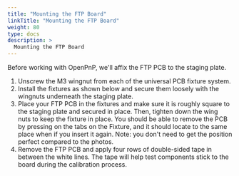 ```yaml
---
title: "Mounting the FTP Board"
linkTitle: "Mounting the FTP Board"
weight: 80
type: docs
description: >
  Mounting the FTP Board
---
```


Before working with OpenPnP, we'll affix the FTP PCB to the staging plate.

1. Unscrew the M3 wingnut from each of the universal PCB fixture system.
2. Install the fixtures as shown below and secure them loosely with the wingnuts underneath the staging plate.
3. Place your FTP PCB in the fixtures and make sure it is roughly square to the staging plate and secured in place. Then, tighten down the wing nuts to keep the fixture in place. You should be able to remove the PCB by pressing on the tabs on the Fixture, and it should locate to the same place when if you insert it again. Note: you don't need to get the position perfect compared to the photos.
4. Remove the FTP PCB and apply four rows of double-sided tape in between the white lines. The tape will help test components stick to the board during the calibration process.
